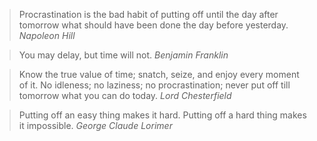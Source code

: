 > Procrastination is the bad habit of putting off until the day after tomorrow what should have been done the day before yesterday. *Napoleon Hill*

> You may delay, but time will not. *Benjamin Franklin*

> Know the true value of time; snatch, seize, and enjoy every moment of it. No idleness; no laziness; no procrastination; never put off till tomorrow what you can do today. *Lord Chesterfield*

> Putting off an easy thing makes it hard. Putting off a hard thing makes it impossible. *George Claude Lorimer*